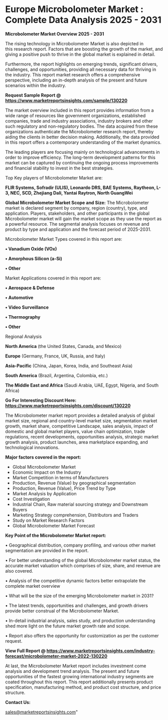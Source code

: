 # Europe Microbolometer Market : Complete Data Analysis 2025 - 2031

<Strong> Microbolometer Market Overview 2025 - 2031</strong>

The rising technology in Microbolometer Market is also depicted in this research report. Factors that are boosting the growth of the market, and giving a positive push to thrive in the global market is explained in detail.

Furthermore, the report highlights on emerging trends, significant drivers, challenges, and opportunities, providing all necessary data for thriving in the industry. This report market research offers a comprehensive perspective, including an in-depth analysis of the present and future scenarios within the industry.

<strong>Request Sample Report @ <a href=https://www.marketreportsinsights.com/sample/130220>https://www.marketreportsinsights.com/sample/130220</a></strong>

The market overview included in this report provides information from a wide range of resources like government organizations, established companies, trade and industry associations, industry brokers and other such regulatory and non-regulatory bodies. The data acquired from these organizations authenticate the Microbolometer research report, thereby aiding the clients in better decision making. Additionally, the data provided in this report offers a contemporary understanding of the market dynamics.

The leading players are focusing mainly on technological advancements in order to improve efficiency. The long-term development patterns for this market can be captured by continuing the ongoing process improvements and financial stability to invest in the best strategies.

Top Key players of Microbolometer Market are:

<strong>FLIR Systems, Sofradir (ULIS), Leonardo DRS, BAE Systems, Raytheon, L-3, NEC, SCD, Zhejiang Dali, Yantai Raytron, North GuangWei</strong>

<strong><b>Global Microbolometer Market Scope and Size:</b></strong>
The Microbolometer market is declared segment by company, region (country), type, and application. Players, stakeholders, and other participants in the global Microbolometer market will gain the market scope as they use the report as a powerful resource. The segmental analysis focuses on revenue and product by type and application and the forecast period of 2025-2031.

Microbolometer Market Types covered in this report are:

<strong>• Vanadium Oxide (VOx)

• Amorphous Silicon (a-Si)

• Other</strong>

Market Applications covered in this report are:

<strong>• Aerospace & Defense

• Automotive

• Video Surveillance

• Thermography

• Other</strong> 

Regional Analysis

<strong>North America</strong> (the United States, Canada, and Mexico)

<strong>Europe</strong> (Germany, France, UK, Russia, and Italy)

<strong>Asia-Pacific</strong> (China, Japan, Korea, India, and Southeast Asia)

<strong>South America</strong> (Brazil, Argentina, Colombia, etc.)

<strong>The Middle East and Africa</strong> (Saudi Arabia, UAE, Egypt, Nigeria, and South Africa)

<strong>Go For Interesting Discount Here: <a href=https://www.marketreportsinsights.com/discount/130220>https://www.marketreportsinsights.com/discount/130220</a></strong>

The Microbolometer market report provides a detailed analysis of global market size, regional and country-level market size, segmentation market growth, market share, competitive Landscape, sales analysis, impact of domestic and global market players, value chain optimization, trade regulations, recent developments, opportunities analysis, strategic market growth analysis, product launches, area marketplace expanding, and technological innovations.

<strong><b>Major factors covered in the report:</b></strong>
<ul>
  <li>Global Microbolometer Market </li>
  <li>Economic Impact on the Industry</li>
  <li>Market Competition in terms of Manufacturers</li>
  <li>Production, Revenue (Value) by geographical segmentation</li>
  <li>Production, Revenue (Value), Price Trend by Type</li>
  <li>Market Analysis by Application</li>
  <li>Cost Investigation</li>
  <li>Industrial Chain, Raw material sourcing strategy and Downstream Buyers</li>
  <li>Marketing Strategy comprehension, Distributors and Traders</li>
  <li>Study on Market Research Factors</li>
  <li>Global Microbolometer Market Forecast</li>
</ul>

<strong><b>Key Point of the Microbolometer Market report:</b></strong>

• Geographical distribution, company profiling, and various other market segmentation are provided in the report.

• For better understanding of the global Microbolometer market status, the accurate market valuation which comprises of size, share, and revenue are also covered.

• Analysis of the competitive dynamic factors better extrapolate the complete market overview

• What will be the size of the emerging Microbolometer market in 2031?

• The latest trends, opportunities and challenges, and growth drivers provide better construal of the Microbolometer Market.

• In-detail industrial analysis, sales study, and production understanding shed more light on the future market growth rate and scope.

• Report also offers the opportunity for customization as per the customer request.

<strong><b>View Full Report @ <a href=https://www.marketreportsinsights.com/industry-forecast/microbolometer-market-2022-130220>https://www.marketreportsinsights.com/industry-forecast/microbolometer-market-2022-130220</a></b></strong>


At last, the Microbolometer Market report includes investment come analysis and development trend analysis. The present and future opportunities of the fastest growing international industry segments are coated throughout this report. This report additionally presents product specification, manufacturing method, and product cost structure, and price structure.

<strong>Contact Us:</strong>

sales@marketreportsinsights.com"
